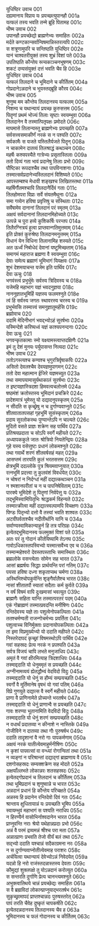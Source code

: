 युधिष्ठिर उवाच	001  
दह्यमानाय विप्राय यः प्रयच्छत्युपानहौ	001a  
यत्फलं तस्य भवति तन्मे ब्रूहि पितामह	001c  
भीष्म उवाच	002  
उपानहौ प्रयच्छेद्यो ब्राह्मणेभ्यः समाहितः	002a  
मर्दते कण्टकान्सर्वान्विषमान्निस्तरत्यपि	002c  
स शत्रूणामुपरि च सन्तिष्ठति युधिष्ठिर	002e  
यानं चाश्वतरीयुक्तं तस्य शुभ्रं विशां पते	003a  
उपतिष्ठति कौन्तेय रूप्यकाञ्चनभूषणम्	003c  
शकटं दम्यसंयुक्तं दत्तं भवति चैव हि	003e  
युधिष्ठिर उवाच	004  
यत्फलं तिलदाने च भूमिदाने च कीर्तितम्	004a  
गोप्रदानेऽन्नदाने च भूयस्तद्ब्रूहि कौरव	004c  
भीष्म उवाच	005  
शृणुष्व मम कौन्तेय तिलदानस्य यत्फलम्	005a  
निशम्य च यथान्यायं प्रयच्छ कुरुसत्तम	005c  
पितॄणां प्रथमं भोज्यं तिलाः सृष्टाः स्वयम्भुवा	006a  
तिलदानेन वै तस्मात्पितृपक्षः प्रमोदते	006c  
माघमासे तिलान्यस्तु ब्राह्मणेभ्यः प्रयच्छति	007a  
सर्वसत्त्वसमाकीर्णं नरकं स न पश्यति	007c  
सर्वकामैः स यजते यस्तिलैर्यजते पितॄन्	008a  
न चाकामेन दातव्यं तिलश्राद्धं कथञ्चन	008c  
महर्षेः कश्यपस्यैते गात्रेभ्यः प्रसृतास्तिलाः	009a  
ततो दिव्यं गता भावं प्रदानेषु तिलाः प्रभो	009c  
पौष्टिका रूपदाश्चैव तथा पापविनाशनाः	010a  
तस्मात्सर्वप्रदानेभ्यस्तिलदानं विशिष्यते	010c  
आपस्तम्बश्च मेधावी शङ्खश्च लिखितस्तथा	011a  
महर्षिर्गौतमश्चापि तिलदानैर्दिवं गताः	011c  
तिलहोमपरा विप्राः सर्वे संयतमैथुनाः	012a  
समा गव्येन हविषा प्रवृत्तिषु च संस्थिताः	012c  
सर्वेषामेव दानानां तिलदानं परं स्मृतम्	013a  
अक्षयं सर्वदानानां तिलदानमिहोच्यते	013c  
उत्पन्ने च पुरा हव्ये कुशिकर्षिः परन्तप	014a  
तिलैरग्नित्रयं हुत्वा प्राप्तवान्गतिमुत्तमाम्	014c  
इति प्रोक्तं कुरुश्रेष्ठ तिलदानमनुत्तमम्	015a  
विधानं येन विधिना तिलानामिह शस्यते	015c  
अत ऊर्ध्वं निबोधेदं देवानां यष्टुमिच्छताम्	016a  
समागमं महाराज ब्रह्मणा वै स्वयम्भुवा	016c  
देवाः समेत्य ब्रह्माणं भूमिभागं यियक्षवः	017a  
शुभं देशमयाचन्त यजेम इति पार्थिव	017c  
देवा ऊचुः	018  
भगवंस्त्वं प्रभुर्भूमेः सर्वस्य त्रिदिवस्य च	018a  
यजेमहि महाभाग यज्ञं भवदनुज्ञया	018c  
नाननुज्ञातभूमिर्हि यज्ञस्य फलमश्नुते	018e  
त्वं हि सर्वस्य जगतः स्थावरस्य चरस्य च	019a  
प्रभुर्भवसि तस्मात्त्वं समनुज्ञातुमर्हसि	019c  
ब्रह्मोवाच	020  
ददामि मेदिनीभागं भवद्भ्योऽहं सुरर्षभाः	020a  
यस्मिन्देशे करिष्यध्वं यज्ञं काश्यपनन्दनाः	020c  
देवा ऊचुः	021  
भगवन्कृतकामाः स्मो यक्ष्यामस्त्वाप्तदक्षिणैः	021a  
इमं तु देशं मुनयः पर्युपासन्त नित्यदा	021c  
भीष्म उवाच	022  
ततोऽगस्त्यश्च कण्वश्च भृगुरत्रिर्वृषाकपिः	022a  
असितो देवलश्चैव देवयज्ञमुपागमन्	022c  
ततो देवा महात्मान ईजिरे यज्ञमच्युत	023a  
तथा समापयामासुर्यथाकालं सुरर्षभाः	023c  
त इष्टयज्ञास्त्रिदशा हिमवत्यचलोत्तमे	024a  
षष्ठमंशं क्रतोस्तस्य भूमिदानं प्रचक्रिरे	024c  
प्रादेशमात्रं भूमेस्तु यो दद्यादनुपस्कृतम्	025a  
न सीदति स कृच्छ्रेषु न च दुर्गाण्यवाप्नुते	025c  
शीतवातातपसहां गृहभूमिं सुसंस्कृताम्	026a  
प्रदाय सुरलोकस्थः पुण्यान्तेऽपि न चाल्यते	026c  
मुदितो वसते प्राज्ञः शक्रेण सह पार्थिव	027a  
प्रतिश्रयप्रदाता च सोऽपि स्वर्गे महीयते	027c  
अध्यापककुले जातः श्रोत्रियो नियतेन्द्रियः	028a  
गृहे यस्य वसेत्तुष्टः प्रधानं लोकमश्नुते	028c  
तथा गवार्थे शरणं शीतवर्षसहं महत्	029a  
आसप्तमं तारयति कुलं भरतसत्तम	029c  
क्षेत्रभूमिं ददल्लोके पुत्र श्रियमवाप्नुयात्	030a  
रत्नभूमिं प्रदत्त्वा तु कुलवंशं विवर्धयेत्	030c  
न चोषरां न निर्दग्धां महीं दद्यात्कथञ्चन	031a  
न श्मशानपरीतां च न च पापनिषेविताम्	031c  
पारक्ये भूमिदेशे तु पितॄणां निर्वपेत्तु यः	032a  
तद्भूमिस्वामिपितृभिः श्राद्धकर्म विहन्यते	032c  
तस्मात्क्रीत्वा महीं दद्यात्स्वल्पामपि विचक्षणः	033a  
पिण्डः पितृभ्यो दत्तो वै तस्यां भवति शाश्वतः	033c  
अटवीपर्वताश्चैव नदीतीर्थानि यानि च	034a  
सर्वाण्यस्वामिकान्याहुर्न हि तत्र परिग्रहः	034c  
इत्येतद्भूमिदानस्य फलमुक्तं विशां पते	035a  
अतः परं तु गोदानं कीर्तयिष्यामि तेऽनघ	035c  
गावोऽधिकास्तपस्विभ्यो यस्मात्सर्वेभ्य एव च	036a  
तस्मान्महेश्वरो देवस्तपस्ताभिः समास्थितः	036c  
ब्रह्मलोके वसन्त्येताः सोमेन सह भारत	037a  
आसां ब्रह्मर्षयः सिद्धाः प्रार्थयन्ति परां गतिम्	037c  
पयसा हविषा दध्ना शकृताप्यथ चर्मणा	038a  
अस्थिभिश्चोपकुर्वन्ति शृङ्गैर्वालैश्च भारत	038c  
नासां शीतातपौ स्यातां सदैताः कर्म कुर्वते	039a  
न वर्षं विषमं वापि दुःखमासां भवत्युत	039c  
ब्राह्मणैः सहिता यान्ति तस्मात्परतरं पदम्	040a  
एकं गोब्राह्मणं तस्मात्प्रवदन्ति मनीषिणः	040c  
रन्तिदेवस्य यज्ञे ताः पशुत्वेनोपकल्पिताः	041a  
ततश्चर्मण्वती राजन्गोचर्मभ्यः प्रवर्तिता	041c  
पशुत्वाच्च विनिर्मुक्ताः प्रदानायोपकल्पिताः	042a  
ता इमा विप्रमुख्येभ्यो यो ददाति महीपते	042c  
निस्तरेदापदं कृच्छ्रां विषमस्थोऽपि पार्थिव	042e  
गवां सहस्रदः प्रेत्य नरकं न प्रपश्यति	043a  
सर्वत्र विजयं चापि लभते मनुजाधिप	043c  
अमृतं वै गवां क्षीरमित्याह त्रिदशाधिपः	044a  
तस्माद्ददाति यो धेनुममृतं स प्रयच्छति	044c  
अग्नीनामव्ययं ह्येतद्धौम्यं वेदविदो विदुः	045a  
तस्माद्ददाति यो धेनुं स हौम्यं सम्प्रयच्छति	045c  
स्वर्गो वै मूर्तिमानेष वृषभं यो गवां पतिम्	046a  
विप्रे गुणयुते दद्यात्स वै स्वर्गे महीयते	046c  
प्राणा वै प्राणिनामेते प्रोच्यन्ते भरतर्षभ	047a  
तस्माद्ददाति यो धेनुं प्राणान्वै स प्रयच्छति	047c  
गावः शरण्या भूतानामिति वेदविदो विदुः	048a  
तस्माद्ददाति यो धेनुं शरणं सम्प्रयच्छति	048c  
न वधार्थं प्रदातव्या न कीनाशे न नास्तिके	049a  
गोजीविने न दातव्या तथा गौः पुरुषर्षभ	049c  
ददाति तादृशानां वै नरो गाः पापकर्मणाम्	050a  
अक्षयं नरकं यातीत्येवमाहुर्मनीषिणः	050c  
न कृशां पापवत्सां वा वन्ध्यां रोगान्वितां तथा	051a  
न व्यङ्गां न परिश्रान्तां दद्याद्गां ब्राह्मणाय वै	051c  
दशगोसहस्रदः सम्यक्शक्रेण सह मोदते	052a  
अक्षयाँल्लभते लोकान्नरः शतसहस्रदः	052c  
इत्येतद्गोप्रदानं च तिलदानं च कीर्तितम्	053a  
तथा भूमिप्रदानं च शृणुष्वान्ने च भारत	053c  
अन्नदानं प्रधानं हि कौन्तेय परिचक्षते	054a  
अन्नस्य हि प्रदानेन रन्तिदेवो दिवं गतः	054c  
श्रान्ताय क्षुधितायान्नं यः प्रयच्छति भूमिप	055a  
स्वायम्भुवं महाभागं स पश्यति नराधिप	055c  
न हिरण्यैर्न वासोभिर्नाश्वदानेन भारत	056a  
प्राप्नुवन्ति नराः श्रेयो यथेहान्नप्रदाः प्रभो	056c  
अन्नं वै परमं द्रव्यमन्नं श्रीश्च परा मता	057a  
अन्नात्प्राणः प्रभवति तेजो वीर्यं बलं तथा	057c  
सद्भ्यो ददाति यश्चान्नं सदैकाग्रमना नरः	058a  
न स दुर्गाण्यवाप्नोतीत्येवमाह पराशरः	058c  
अर्चयित्वा यथान्यायं देवेभ्योऽन्नं निवेदयेत्	059a  
यदन्नो हि नरो राजंस्तदन्नास्तस्य देवताः	059c  
कौमुद्यां शुक्लपक्षे तु योऽन्नदानं करोत्युत	060a  
स सन्तरति दुर्गाणि प्रेत्य चानन्त्यमश्नुते	060c  
अभुक्त्वातिथये चान्नं प्रयच्छेद्यः समाहितः	061a  
स वै ब्रह्मविदां लोकान्प्राप्नुयाद्भरतर्षभ	061c  
सुकृच्छ्रामापदं प्राप्तश्चान्नदः पुरुषस्तरेत्	062a  
पापं तरति चैवेह दुष्कृतं चापकर्षति	062c  
इत्येतदन्नदानस्य तिलदानस्य चैव ह	063a  
भूमिदानस्य च फलं गोदानस्य च कीर्तितम्	063c  
